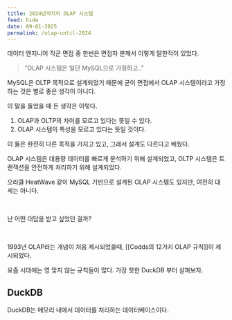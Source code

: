 ```yaml
---
title: 2024년까지의 OLAP 시스템
feed: hide
date: 09-01-2025
permalink: /olap-until-2024
---
```


데이터 엔지니어 직군 면접 중 한번은 면접자 분께서 이렇게 말한적이 있었다.

> "OLAP 시스템은 일단 MySQL으로 가정하고.."

MySQL은 OLTP 목적으로 설계되었기 때문에 굳이 면접에서 OLAP 시스템이라고 가정하는 것은 별로 좋은 생각이 아니다.

이 말을 들었을 때 든 생각은 이렇다.

1. OLAP과 OLTP의 차이를 모르고 있다는 뜻일 수 있다.
2. OLAP 시스템의 특성을 모르고 있다는 뜻일 것이다.

이 둘은 완전히 다른 목적을 가지고 있고, 그래서 설계도 다르다고 배웠다.

OLAP 시스템은 대용량 데이터를 빠르게 분석하기 위해 설계되었고, OLTP 시스템은 트랜잭션을 안전하게 처리하기 위해 설계되었다.

오라클 HeatWave 같이 MySQL 기반으로 설계된 OLAP 시스템도 있지만, 여전히 대세는 아니다.

&nbsp;

난 어떤 대답을 받고 싶었던 걸까?

&nbsp;

1993년 OLAP라는 개념이 처음 제시되었을때, [[Codds의 12가지 OLAP 규칙]]이 제시되었다.

요즘 시대에는 영 맞지 않는 규칙들이 많다. 가장 핫한 DuckDB 부터 살펴보자.


## DuckDB

DuckDB는 메모리 내에서 데이터를 처리하는 데이터베이스이다.




